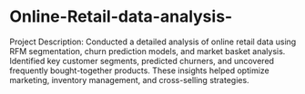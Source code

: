 # Online-Retail-data-analysis-
Project Description:  Conducted a detailed analysis of online retail data using RFM segmentation, churn prediction models, and market basket analysis. Identified key customer segments, predicted churners, and uncovered frequently bought-together products. These insights helped optimize marketing, inventory management, and cross-selling strategies.
